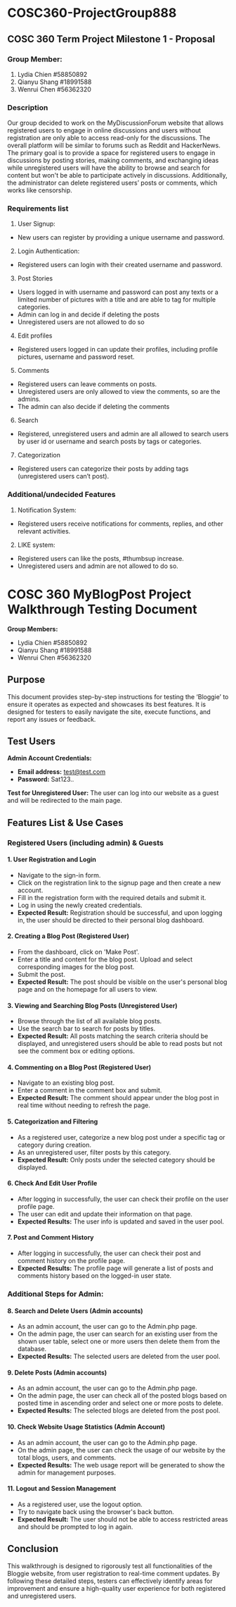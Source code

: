 # COSC360-ProjectGroup888
## COSC 360 Term Project Milestone 1 - Proposal
### Group Member:
1. Lydia Chien #58850892
2. Qianyu Shang #18991588
3. Wenrui Chen #56362320
### Description
Our group decided to work on the MyDiscussionForum website that allows registered users to engage in online discussions and users without registration are only able to access read-only for the discussions. The overall platform will be similar to forums such as Reddit and HackerNews. The primary goal is to provide a space for registered users to engage in discussions by posting stories, making comments, and exchanging ideas while unregistered users will have the ability to browse and search for content but won't be able to participate actively in discussions. Additionally, the administrator can delete registered users’ posts or comments, which works like censorship.
### Requirements list

1. User Signup:

- New users can register by providing a unique username and password.

2. Login Authentication:

- Registered users can login with their created username and password.
 
3. Post Stories

- Users logged in with username and password can post any texts or a limited number of pictures with a title and are able to tag for multiple categories.
- Admin can log in and decide if deleting the posts
- Unregistered users are not allowed to do so

4. Edit profiles

- Registered users logged in can update their profiles, including profile pictures, username and password reset.

5. Comments

- Registered users can leave comments on posts.
- Unregistered users are only allowed to view the comments, so are the admins.
- The admin can also decide if deleting the comments

6. Search

- Registered, unregistered users and admin are all allowed to search users by user id or username and search posts by tags or categories.


7. Categorization

- Registered users can categorize their posts by adding tags (unregistered users can’t post).


### Additional/undecided Features
1. Notification System:
- Registered users receive notifications for comments, replies, and other relevant activities.
2. LIKE system:
- Registered users can like the posts, #thumbsup increase.
- Unregistered users and admin are not allowed to do so.

# COSC 360 MyBlogPost Project Walkthrough Testing Document

**Group Members:**
- Lydia Chien #58850892
- Qianyu Shang #18991588
- Wenrui Chen #56362320

## Purpose
This document provides step-by-step instructions for testing the ‘Bloggie’ to ensure it operates as expected and showcases its best features. It is designed for testers to easily navigate the site, execute functions, and report any issues or feedback.

## Test Users
**Admin Account Credentials:**
- **Email address:** [test@test.com](mailto:test@test.com)
- **Password:** Sat123..

**Test for Unregistered User:** The user can log into our website as a guest and will be redirected to the main page.

## Features List & Use Cases

### Registered Users (including admin) & Guests

#### 1. User Registration and Login
- Navigate to the sign-in form.
- Click on the registration link to the signup page and then create a new account.
- Fill in the registration form with the required details and submit it.
- Log in using the newly created credentials.
- **Expected Result:** Registration should be successful, and upon logging in, the user should be directed to their personal blog dashboard.

#### 2. Creating a Blog Post (Registered User)
- From the dashboard, click on 'Make Post'.
- Enter a title and content for the blog post. Upload and select corresponding images for the blog post.
- Submit the post.
- **Expected Result:** The post should be visible on the user's personal blog page and on the homepage for all users to view.

#### 3. Viewing and Searching Blog Posts (Unregistered User)
- Browse through the list of all available blog posts.
- Use the search bar to search for posts by titles.
- **Expected Result:** All posts matching the search criteria should be displayed, and unregistered users should be able to read posts but not see the comment box or editing options.

#### 4. Commenting on a Blog Post (Registered User)
- Navigate to an existing blog post.
- Enter a comment in the comment box and submit.
- **Expected Result:** The comment should appear under the blog post in real time without needing to refresh the page.

#### 5. Categorization and Filtering
- As a registered user, categorize a new blog post under a specific tag or category during creation.
- As an unregistered user, filter posts by this category.
- **Expected Result:** Only posts under the selected category should be displayed.

#### 6. Check And Edit User Profile
- After logging in successfully, the user can check their profile on the user profile page.
- The user can edit and update their information on that page.
- **Expected Results:** The user info is updated and saved in the user pool.

#### 7. Post and Comment History
- After logging in successfully, the user can check their post and comment history on the profile page.
- **Expected Results:** The profile page will generate a list of posts and comments history based on the logged-in user state.

### Additional Steps for Admin:
#### 8. Search and Delete Users (Admin accounts)
- As an admin account, the user can go to the Admin.php page.
- On the admin page, the user can search for an existing user from the shown user table, select one or more users then delete them from the database.
- **Expected Results:** The selected users are deleted from the user pool.

#### 9. Delete Posts (Admin accounts)
- As an admin account, the user can go to the Admin.php page.
- On the admin page, the user can check all of the posted blogs based on posted time in ascending order and select one or more posts to delete.
- **Expected Results:** The selected blogs are deleted from the post pool.

#### 10. Check Website Usage Statistics (Admin Account)
- As an admin account, the user can go to the Admin.php page.
- On the admin page, the user can check the usage of our website by the total blogs, users, and comments.
- **Expected Results:** The web usage report will be generated to show the admin for management purposes.

#### 11. Logout and Session Management
- As a registered user, use the logout option.
- Try to navigate back using the browser's back button.
- **Expected Result:** The user should not be able to access restricted areas and should be prompted to log in again.

## Conclusion
This walkthrough is designed to rigorously test all functionalities of the Bloggie website, from user registration to real-time comment updates. By following these detailed steps, testers can effectively identify areas for improvement and ensure a high-quality user experience for both registered and unregistered users.


